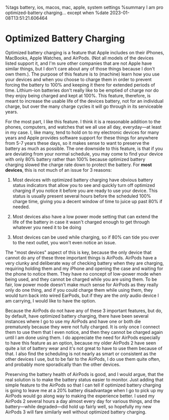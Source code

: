 %tags battery, ios, macos, mac, apple, system settings
%summary I am pro optimized-battery charging... except when
%date 2023-01-08T13:51:21.606464

# Optimized Battery Charging

Optimized battery charging is a feature that Apple includes on their iPhones, MacBooks, Apple Watches, and AirPods. (Not all models of the devices listed support it, and I'm sure other companies
that are not Apple have similar things, but I don't care about any of those things because I don't own them.). The purpose of this feature is to (machine) learn how you use your devices
and when you choose to charge them in order to prevent forcing the battery to 100% and keeping it there for extended periods of time. Lithium-ion batteries don't really like to be emptied of charge
nor do they enjoy being charged and kept at 100%. This feature, therefore, is meant to increase the usable life of the devices battery, not for an individual charge, but over the many charge cycles
it will go through in its serviceable years.

For the most part, I like this feature. I think it is a reasonable addition to the phones, computers, and watches that we all use all day, everyday—at least in my case. I, like many,
tend to hold on to my electronic devices for many years and Apple provides software support for these things for anywhere from 5-7 years these days, so it makes sense to want to preserve the
battery as much as possible. The one downside to this feature, is that if you are deviating from your normal schedule, you may come to find your device with only 80% battery rather than
100% because optimized battery charging slowed the charge rate down to protect the battery. For **most devices**, this is not much of an issue for 3 reasons:

1. Most devices with optimized battery charging have obvious battery status indicators that allow you to see and quickly turn off optimized charging if you notice it before you are ready to use your device. This status is usually present several hours before the scheduled 100% charge time, giving you a decent window of time to juice up past 80% if needed.

1. Most devices also have a low power mode setting that can extend the life of the battery in case it wasn't charged enough to get through whatever you need it to be doing

1. Most devices can be used while charging, so if 80% can tide you over to the next outlet, you won't even notice an issue.

The "most devices" aspect of this is key, because the only device that cannot do any of these three important things is AirPods. AirPods have a very clunky and deliberate way of checking battery
when they are charging, requiring holding them and my iPhone and opening the case and waiting for the phone to notice them. They have no concept of low-power mode when being used, and they cannot
be charged while you are using them. To be fair, low power mode doesn't make much sense for AirPods as they really only do one thing, and if you could charge them while using them, they would turn
back into wired EarPods, but if they are the _only_ audio device I am carrying, I would like to have the option.

Because the AirPods do not have any of these 3 important features, but do, by default, have optimized battery charging, there have been several instances where I go to use my AirPods and
have one or both die prematurely because they were not fully charged. It is only once I connect them to use them that I even notice, and then they cannot be charged again until I am done using them.
I do appreciate the need for AirPods especially to have this feature as an option, because my older AirPods 2 have seen quite a lot of battery wear and it's not great to have to use them because of that. I also find the scheduling is not nearly as smart or consistent as the other devices I use, but to be fair to the AirPods, I do use them quite often, and probably more sporadically than the other devices.

Preserving the battery health of AirPods is good, and I would argue, that the real solution is to make the battery status easier to monitor. Just adding that simple feature to the AirPods so that I can
tell if optimized battery charging is going to leave me at a 20% battery disadvantage when I go to pick up my AirPods would go along way to making the experience better. I used my AirPods 2 several hours a day almost every day for various things, and the battery—while degraded—did hold up fairly well, so hopefully my new AirPods 3 will fare similarly well without optimized battery charging.

